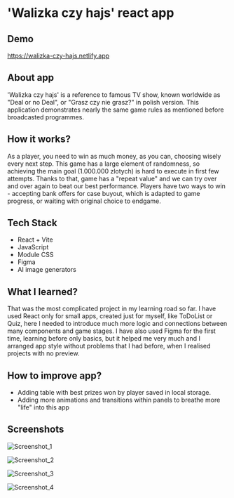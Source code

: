 
# 'Walizka czy hajs' react app


## Demo

https://walizka-czy-hajs.netlify.app

## About app

'Walizka czy hajs' is a reference to famous TV show, known worldwide as "Deal or no Deal", or "Grasz czy nie grasz?" in polish version. This application demonstrates nearly the same game rules as mentioned before broadcasted programmes. 

## How it works?

As a player, you need to win as much money, as you can, choosing wisely every next step. This game has a large element of randomness, so achieving the main goal (1.000.000 zlotych) is hard to execute in first few attempts. Thanks to that, game has a "repeat value" and we can try over and over again to beat our best performance. Players have two ways to win - accepting bank offers for case buyout, which is adapted to game progress, or waiting with original choice to endgame. 

## Tech Stack

- React + Vite
- JavaScript
- Module CSS
- Figma
- AI image generators

## What I learned?

That was the most complicated project in my learning road so far. I have used React only for small apps, created just for myself, like ToDoList or Quiz, here I needed to introduce much more logic and connections between many components and game stages. I have also used Figma for the first time, learning before only basics, but it helped me very much and I arranged app style without problems that I had before, when I realised projects with no preview. 

## How to improve app?

- Adding table with best prizes won by player saved in local storage.
- Adding more animations and transitions within panels to breathe more "life" into this app

## Screenshots

![Screenshot_1](https://github.com/michalmiotla/Walizka-czy-hajs-react-app-/assets/128308652/62642902-ae6f-4e9a-b037-a158f632ed1a)

![Screenshot_2](https://github.com/michalmiotla/Walizka-czy-hajs-react-app-/assets/128308652/5b8cd099-c143-413a-80ef-e0dedb3e0ed2)

![Screenshot_3](https://github.com/michalmiotla/Walizka-czy-hajs-react-app-/assets/128308652/f3912339-72df-418f-8129-3b906f38eb6a)

![Screenshot_4](https://github.com/michalmiotla/Walizka-czy-hajs-react-app-/assets/128308652/3cc325d3-cf49-4bbe-bd66-183385a10ad5)



